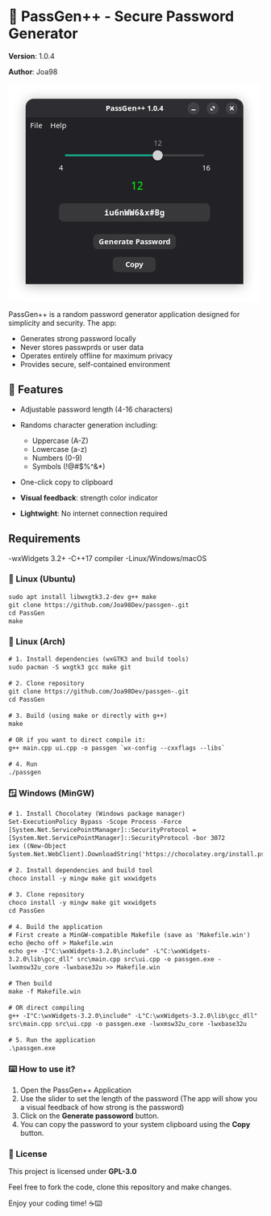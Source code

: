 # 🔐 PassGen++ - Secure Password Generator

**Version**: 1.0.4

**Author**: Joa98

<img src="img/img-2.png" align="center"/>

PassGen++ is a random password generator application designed for simplicity and security.
The app:

- Generates strong password locally
- Never stores passwprds or user data
- Operates entirely offline for maximum privacy
- Provides secure, self-contained environment

## 🚀 Features

- Adjustable password length (4-16 characters)
- Randoms character generation including:
    - Uppercase (A-Z)
    - Lowercase (a-z)
    - Numbers (0-9)
    - Symbols (!@#$%^&*)

- One-click copy to clipboard
- **Visual feedback**: strength color indicator
- **Lightwight**: No internet connection required

## Requirements

-wxWidgets 3.2+
-C++17 compiler
-Linux/Windows/macOS

### 🐧 Linux (Ubuntu)
```
sudo apt install libwxgtk3.2-dev g++ make
git clone https://github.com/Joa98Dev/passgen-.git
cd PassGen
make
```

### 🐧 Linux (Arch)

```
# 1. Install dependencies (wxGTK3 and build tools)
sudo pacman -S wxgtk3 gcc make git

# 2. Clone repository
git clone https://github.com/Joa98Dev/passgen-.git
cd PassGen

# 3. Build (using make or directly with g++)
make

# OR if you want to direct compile it:
g++ main.cpp ui.cpp -o passgen `wx-config --cxxflags --libs`

# 4. Run
./passgen
```

### 🪟 Windows (MinGW)
```
# 1. Install Chocolatey (Windows package manager)
Set-ExecutionPolicy Bypass -Scope Process -Force
[System.Net.ServicePointManager]::SecurityProtocol = [System.Net.ServicePointManager]::SecurityProtocol -bor 3072
iex ((New-Object System.Net.WebClient).DownloadString('https://chocolatey.org/install.ps1'))

# 2. Install dependencies and build tool
choco install -y mingw make git wxwidgets

# 3. Clone repository
choco install -y mingw make git wxwidgets
cd PassGen

# 4. Build the application
# First create a MinGW-compatible Makefile (save as 'Makefile.win')
echo @echo off > Makefile.win
echo g++ -I"C:\wxWidgets-3.2.0\include" -L"C:\wxWidgets-3.2.0\lib\gcc_dll" src\main.cpp src\ui.cpp -o passgen.exe -lwxmsw32u_core -lwxbase32u >> Makefile.win

# Then build
make -f Makefile.win

# OR direct compiling
g++ -I"C:\wxWidgets-3.2.0\include" -L"C:\wxWidgets-3.2.0\lib\gcc_dll" src\main.cpp src\ui.cpp -o passgen.exe -lwxmsw32u_core -lwxbase32u

# 5. Run the application
.\passgen.exe

```

### ⌨️ How to use it?

1. Open the PassGen++ Application
2. Use the slider to set the length of the password (The app will show you a visual feedback of how strong is the password)
3. Click on the **Generate passoword** button.
4. You can copy the password to your system clipboard using the **Copy** button.

### 📜 License

This project is licensed under **GPL-3.0**

Feel free to fork the code, clone this repository and make changes.

Enjoy your coding time! ☕⌨️
